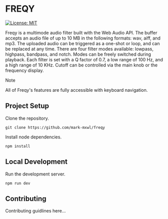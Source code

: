 # FREQY

[![License: MIT](https://img.shields.io/badge/License-MIT-yellow.svg)](https://opensource.org/licenses/MIT)

Freqy is a multimode audio filter built with the Web Audio API. The buffer accepts an audio file of up to 10 MB in the following formats: wav, aiff, and mp3. The uploaded audio can be triggered as a one-shot or loop, and can be replaced at any time. There are four filter modes available: lowpass, highpass, bandpass, and notch. Modes can be freely switched during playback. Each filter is set with a Q factor of 0.7, a low range of 100 Hz, and a high range of 10 KHz. Cutoff can be controlled via the main knob or the frequency display.

> [!NOTE]
> All of Freqy's features are fully accessible with keyboard navigation.

## Project Setup

Clone the repository.

```
git clone https://github.com/mark-mxwl/freqy
```

Install node dependencies.

```
npm install
```

## Local Development

Run the development server.

```
npm run dev
```

## Contributing

Contributing guidlines here...
